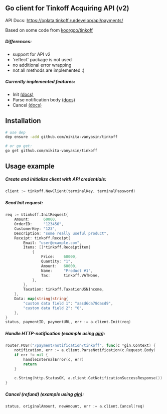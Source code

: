 
## Go client for Tinkoff Acquiring API (v2)

API Docs: https://oplata.tinkoff.ru/develop/api/payments/

Based on some code from [koorgoo/tinkoff](https://github.com/koorgoo/tinkoff)

##### Differences:
- support for API v2
- 'reflect' package is not used
- no additional error wrapping
- not all methods are implemented :)

##### Currently implemented features: 
- Init [(docs)](https://oplata.tinkoff.ru/develop/api/payments/init-description/)
- Parse notification body [(docs)](https://oplata.tinkoff.ru/develop/api/notifications/setup-request/)
- Cancel [(docs)](https://oplata.tinkoff.ru/develop/api/payments/cancel-description/)


## Installation
```bash
# use dep
dep ensure -add github.com/nikita-vanyasin/tinkoff

# or go get:
go get github.com/nikita-vanyasin/tinkoff
``` 


## Usage example

##### Create and initialize client with API credentials:
```go
client := tinkoff.NewClient(terminalKey, terminalPassword)
```

##### Send Init request:
```go
req := &tinkoff.InitRequest{
    Amount:      60000,
    OrderID:     "123456",
    CustomerKey: "123",
    Description: "some really useful product",
    Receipt: tinkoff.Receipt{
        Email: "user@example.com",
        Items: []*tinkoff.ReceiptItem{
            {
                Price:    60000,
                Quantity: "1",
                Amount:   60000,
                Name:     "Product #1",
                Tax:      tinkoff.VATNone,
            },
        },
        Taxation: tinkoff.TaxationUSNIncome,
    },
    Data: map[string]string{
        "custom data field 1": "aasd6da78dasd9",
        "custom data field 2": "0",
    },
}
status, paymentID, paymentURL, err := a.client.Init(req)
```

##### Handle HTTP-notification (example using [gin](https://github.com/gin-gonic/gin)):
```go
router.POST("/payment/notification/tinkoff", func(c *gin.Context) {
    notification, err := a.client.ParseNotification(c.Request.Body)
    if err != nil {
        handleInternalError(c, err)
        return
    }
    
    c.String(http.StatusOK, a.client.GetNotificationSuccessResponse())
}
```

##### Cancel (refund) (example using [gin](https://github.com/gin-gonic/gin)):
```go
status, originalAmount, newAmount, err := a.client.Cancel(req)
```
